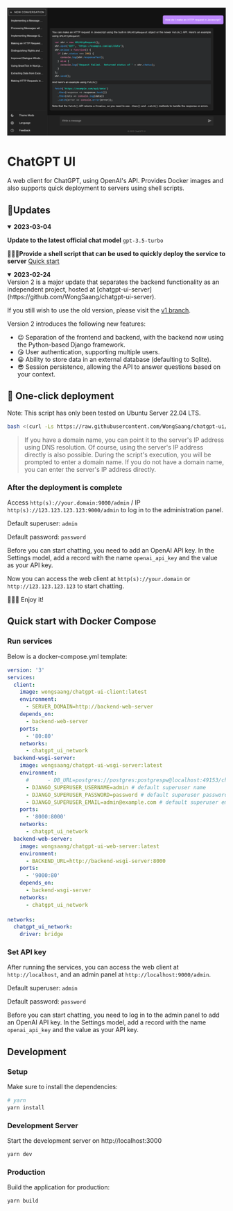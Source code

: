 <p align="center">
  <img alt="demo" src="./demos/demo.png?v=1">
</p>

# ChatGPT UI

A web client for ChatGPT, using OpenAI's API. Provides Docker images and also supports quick deployment to servers using shell scripts.

## 📢Updates

<details open>
<summary><strong>2023-03-04</strong></summary>

**Update to the latest official chat model**  `gpt-3.5-turbo`

**🎉🎉🎉Provide a shell script that can be used to quickly deploy the service to server** [Quick start](#one-click-depolyment)

</details>

<details open>

<summary><strong>2023-02-24</strong></summary>
Version 2 is a major update that separates the backend functionality as an independent project, hosted at [chatgpt-ui-server](https://github.com/WongSaang/chatgpt-ui-server). 

If you still wish to use the old version, please visit the [v1 branch](https://github.com/WongSaang/chatgpt-ui/tree/v1).

Version 2 introduces the following new features:

- 😉 Separation of the frontend and backend, with the backend now using the Python-based Django framework.
- 😘 User authentication, supporting multiple users.
- 😀 Ability to store data in an external database (defaulting to Sqlite).
- 😎 Session persistence, allowing the API to answer questions based on your context.

</details>

## 🚀 One-click deployment <a name="one-click-depolyment"></a>

Note: This script has only been tested on Ubuntu Server 22.04 LTS.

```bash
bash <(curl -Ls https://raw.githubusercontent.com/WongSaang/chatgpt-ui/main/deployment.sh)
```

> If you have a domain name, you can point it to the server's IP address using DNS resolution. Of course, using the server's IP address directly is also possible. 
> During the script's execution, you will be prompted to enter a domain name. If you do not have a domain name, you can enter the server's IP address directly.

### After the deployment is complete

Access `http(s)://your.domain:9000/admin` / IP `http(s)://123.123.123.123:9000/admin` to log in to the administration panel.

Default superuser: `admin`

Default password: `password`

Before you can start chatting, you need to add an OpenAI API key. In the Settings model, add a record with the name `openai_api_key` and the value as your API key.

Now you can access the web client at `http(s)://your.domain` or `http://123.123.123.123` to start chatting.

🎉🎉🎉 Enjoy it!

## Quick start with Docker Compose

### Run services

Below is a docker-compose.yml template:

```yaml
version: '3'
services:
  client:
    image: wongsaang/chatgpt-ui-client:latest
    environment:
      - SERVER_DOMAIN=http://backend-web-server
    depends_on:
      - backend-web-server
    ports:
      - '80:80'
    networks:
      - chatgpt_ui_network
  backend-wsgi-server:
    image: wongsaang/chatgpt-ui-wsgi-server:latest
    environment:
      #      - DB_URL=postgres://postgres:postgrespw@localhost:49153/chatgpt # If this parameter is not set, the built-in Sqlite will be used by default. It should be noted that if you do not connect to an external database, the data will be lost after the container is destroyed.
      - DJANGO_SUPERUSER_USERNAME=admin # default superuser name
      - DJANGO_SUPERUSER_PASSWORD=password # default superuser password
      - DJANGO_SUPERUSER_EMAIL=admin@example.com # default superuser email
    ports:
      - '8000:8000'
    networks:
      - chatgpt_ui_network
  backend-web-server:
    image: wongsaang/chatgpt-ui-web-server:latest
    environment:
      - BACKEND_URL=http://backend-wsgi-server:8000
    ports:
      - '9000:80'
    depends_on:
      - backend-wsgi-server
    networks:
      - chatgpt_ui_network

networks:
  chatgpt_ui_network:
    driver: bridge
```

### Set API key

After running the services, you can access the web client at `http://localhost`, and an admin panel at `http://localhost:9000/admin`.

Default superuser: `admin`

Default password: `password`

Before you can start chatting, you need to log in to the admin panel to add an OpenAI API key. In the Settings model, add a record with the name `openai_api_key` and the value as your API key.


## Development

### Setup

Make sure to install the dependencies:

```bash
# yarn
yarn install
```

### Development Server

Start the development server on http://localhost:3000

```bash
yarn dev
```

### Production

Build the application for production:

```bash
yarn build
```